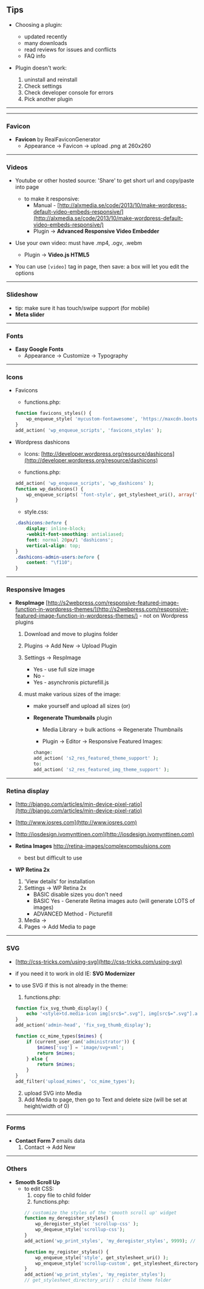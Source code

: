 ## Tips
* Choosing a plugin:
    - updated recently
    - many downloads
    - read reviews for issues and conflicts
    - FAQ info

* Plugin doesn't work:
    1. uninstall and reinstall
    2. Check settings
    3. Check developer console for errors
    4. Pick another plugin

---

---

### Favicon
* __Favicon__ by RealFaviconGenerator
    * Appearance -> Favicon -> upload .png at 260x260

---

### Videos
* Youtube or other hosted source: 'Share' to get short url and copy/paste into page
    * to make it responsive:
        * Manual - [http://alxmedia.se/code/2013/10/make-wordpress-default-video-embeds-responsive/](http://alxmedia.se/code/2013/10/make-wordpress-default-video-embeds-responsive/)
        * Plugin -> __Advanced Responsive Video Embedder__

* Use your own video: must have .mp4, .ogv, .webm
    * Plugin -> __Video.js HTML5__

* You can use `[video]` tag in page, then save: a box will let you edit the options

---

### Slideshow
* tip: make sure it has touch/swipe support (for mobile)
* __Meta slider__

---

### Fonts
* __Easy Google Fonts__
    * Appearance -> Customize -> Typography

---

### Icons
* Favicons
    * functions.php:
    ```php
    function favicons_styles() {
        wp_enqueue_style( 'mycustom-fontawesome', 'https://maxcdn.bootstrapcdn.com/font-awesome/4.6.3/css/font-awesome.min.css' );
    }
    add_action( 'wp_enqueue_scripts', 'favicons_styles' );
    ```


* Wordpress dashicons
    * Icons: [http://developer.wordpress.org/resource/dashicons](http://developer.wordpress.org/resource/dashicons)

    * functions.php:
    ```php
    add_action( 'wp_enqueue_scripts', 'wp_dashicons' );
    function wp_dashicons() {
        wp_enqueue_scripts( 'font-style', get_stylesheet_uri(), array('dashicons' ), '1.0' );
    }
    ```

    * style.css:
    ```css
    .dashicons:before {
        display: inline-block;
        -webkit-font-smoothing: antialiased;
        font: normal 20px/1 'dashicons';
        vertical-align: top;
    }
    .dashicons-admin-users:before {
        content: "\f110";
    }
    ```

---

### Responsive Images
* __RespImage__ [http://s2webpress.com/responsive-featured-image-function-in-wordpress-themes/](http://s2webpress.com/responsive-featured-image-function-in-wordpress-themes/) - not on Wordpress plugins
    1. Download and move to plugins folder
    2. Plugins -> Add New -> Upload Plugin
    3. Settings -> RespImage
        - Yes - use full size image
        - No  -
        - Yes - asynchronis picturefill.js
    4. must make various sizes of the image:

        - make yourself and upload all sizes (or)

        - __Regenerate Thumbnails__ plugin
            - Media Library -> bulk actions -> Regenerate Thumbnails

            - Plugin -> Editor -> Responsive Featured Images:
            ```php
            change:
            add_action( 's2_res_featured_theme_support' );
            to:
            add_action( 's2_res_featured_img_theme_support' );
            ```

---

### Retina display
* [http://bjango.com/articles/min-device-pixel-ratio](http://bjango.com/articles/min-device-pixel-ratio)
* [http://www.iosres.com](http://www.iosres.com)
* [http://iosdesign.ivomynttinen.com](http://iosdesign.ivomynttinen.com)

* __Retina Images__ [http://retina-images/complexcompulsions.com](http://retina-images/complexcompulsions.com)
    * best but difficult to use

* __WP Retina 2x__
    1. 'View details' for installation
    2. Settings -> WP Retina 2x
        - BASIC disable sizes you don't need
        - BASIC Yes - Generate Retina images auto (will generate LOTS of images)
        - ADVANCED Method - Picturefill
    3. Media ->
    4. Pages -> Add Media to page

---

### SVG
* [http://css-tricks.com/using-svg](http://css-tricks.com/using-svg)

* if you need it to work in old IE: __SVG Modernizer__

* to use SVG if this is not already in the theme:
    1. functions.php:
    ```php
    function fix_svg_thumb_display() {
        echo '<style>td.media-icon img[src$=".svg"], img[src$=".svg"].attachment-post-thumbnail {width: 100% !important; height: auto !important; }</style>';
    }
    add_action('admin-head', 'fix_svg_thumb_display');

    function cc_mime_types($mimes) {
        if (current_user_can('administrator')) {
            $mimes['svg'] = 'image/svg+xml';
            return $mimes;
        } else {
            return $mimes;
        }
    }
    add_filter('upload_mimes', 'cc_mime_types');
    ```

    2. upload SVG into Media
    3. Add Media to page, then go to Text and delete size (will be set at height/width of 0)

---

### Forms
* __Contact Form 7__ emails data
    1. Contact -> Add New

---

### Others
* __Smooth Scroll Up__
    * to edit CSS:
        1. copy file to child folder
        2. functions.php:
        ```php
        // customize the styles of the 'smooth scroll up' widget
        function my_deregister_styles() {
            wp_deregister_style( 'scrollup-css' );
            wp_dequeue_style('scrollup-css');
        }
        add_action('wp_print_styles', 'my_deregister_styles', 9999); // 9999 : happen after everything

        function my_register_styles() {
            wp_enqueue_style('style', get_stylesheet_uri() );
            wp_enqueue_style('scrollup-custom', get_stylesheet_directory_uri() . '/scrollup-custom.css');
        }
        add_action('wp_print_styles', 'my_register_styles');
        // get_stylesheet_directory_uri() : child theme folder
        ```
